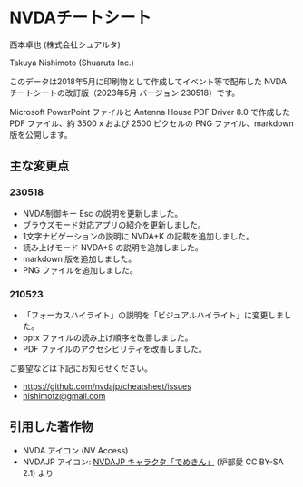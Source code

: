 # NVDAチートシート

西本卓也 (株式会社シュアルタ)

Takuya Nishimoto (Shuaruta Inc.)

このデータは2018年5月に印刷物として作成してイベント等で配布した
NVDA チートシートの改訂版（2023年5月 バージョン 230518）です。

Microsoft PowerPoint ファイルと Antenna House PDF Driver 8.0 で作成した PDF ファイル、約 3500 x および 2500 ピクセルの PNG ファイル、markdown 版を公開します。

## 主な変更点

### 230518

* NVDA制御キー Esc の説明を更新しました。
* ブラウズモード対応アプリの紹介を更新しました。
* 1文字ナビゲーションの説明に NVDA+K の記載を追加しました。
* 読み上げモード NVDA+S の説明を追加しました。
* markdown 版を追加しました。
* PNG ファイルを追加しました。

### 210523

* 「フォーカスハイライト」の説明を「ビジュアルハイライト」に変更しました。
* pptx ファイルの読み上げ順序を改善しました。
* PDF ファイルのアクセシビリティを改善しました。

ご要望などは下記にお知らせください。

* https://github.com/nvdajp/cheatsheet/issues
* nishimotz@gmail.com

## 引用した著作物

* NVDA アイコン (NV Access)
* NVDAJP アイコン: [NVDAJP キャラクタ「でめきん」](https://ja.osdn.net/projects/nvdajp/images/#id3176) (炉部愛 CC BY-SA 2.1) より
